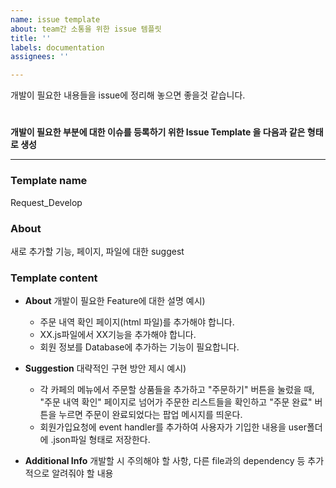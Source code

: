 ```yaml
---
name: issue template
about: team간 소통을 위한 issue 템플릿
title: ''
labels: documentation
assignees: ''

---
```


개발이 필요한 내용들을 issue에 정리해 놓으면 좋을것 같습니다.
#
**개발이 필요한 부분에 대한 이슈를 등록하기 위한 Issue Template 을 다음과 같은 형태로 생성**
* * *   
### Template name
Request_Develop

### About
새로 추가할 기능, 페이지, 파일에 대한 suggest

### Template content
+ **About**
개발이 필요한 Feature에 대한 설명
    예시)
    - 주문 내역 확인 페이지(html 파일)를 추가해야 합니다.
    - XX.js파일에서 XX기능을 추가해야 합니다.
    - 회원 정보를 Database에 추가하는 기능이 필요합니다.

+ **Suggestion**
대략적인 구현 방안 제시
    예시)
    - 각 카페의 메뉴에서 주문할 상품들을 추가하고 "주문하기" 버튼을 눌렀을 때, "주문 내역 확인" 페이지로 넘어가 주문한 리스트들을 확인하고 "주문 완료" 버튼을 누르면 주문이 완료되었다는 팝업 메시지를 띄운다.
    - 회원가입요청에 event handler를 추가하여 사용자가 기입한 내용을 user폴더에 .json파일 형태로 저장한다.
   
+ **Additional Info**
개발할 시 주의해야 할 사항, 다른 file과의 dependency 등 추가적으로 알려줘야 할 내용
